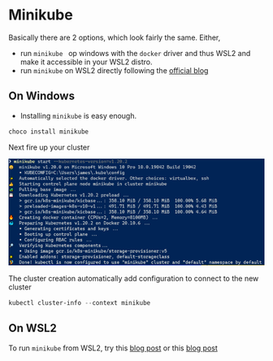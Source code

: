 # Minikube

Basically there are 2 options, which look fairly the same. Either,

- run `minikube ` op windows with the `docker` driver and thus WSL2 and make it accessible in your WSL2 distro.
- run `minikube` on WSL2 directly following the [official blog](https://kubernetes.io/blog/2020/05/21/wsl-docker-kubernetes-on-the-windows-desktop/)

## On Windows

- Installing `minikube` is easy enough.

```Powershell
choco install minikube
```

Next fire up your cluster

![minikube windows](..\images\minikube-windows.png)

The cluster creation automatically add configuration to connect to the new cluster

```powershell
kubectl cluster-info --context minikube
```

## On WSL2

To run `minikube` from WSL2, try this [blog post](https://hellokube.dev/posts/configure-minikube-ingress-on-wsl2/) or this [blog post](https://matheja.me/2020/04/08/getting-started-with-minikube-on-wsl2.html)
